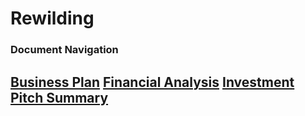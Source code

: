 # Rewilding

### Document Navigation
[Business Plan](./nature_restoration_fund_business_plan.md)
[Financial Analysis](./fund_financial_analysis.md)
[Investment Pitch Summary](./investment_pitch_summary.md)
---
